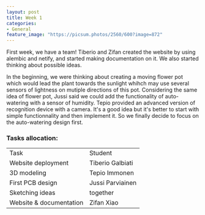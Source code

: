 ```yaml
---
layout: post
title: Week 1
categories:
- General
feature_image: "https://picsum.photos/2560/600?image=872"
---
```


First week, we have a team! Tiberio and Zifan created the website by using alembic and netify, and started making documentation on it. We also started thinking about possible ideas.  

In the beginning, we were thinking about creating a moving flower pot which would lead the plant towards the sunlight whihch may use several sensors of lightness on mutiple directions of this pot. Considering the same idea of flower pot, Jussi said we could add the functionality of auto-watering with a sensor of humidity. Tepio provided an advanced version of recognition device with a camera. It's a good idea but it's better to start with simple functionnality and then implement it. So we finally decide to focus on the auto-watering design first.  

### Tasks allocation:
<table style= "word-wrap:break-word;word-break:break-all;">
<tr>
<td>Task </td>
<td>Student</td>
</tr>
<tr>
<td>Website deployment </td>
<td>Tiberio Galbiati</td>
</tr>
<tr>
<td>3D modeling </td>
<td>Tepio Immonen</td>
</tr>
<tr>
<td>First PCB design </td>
<td> Jussi Parviainen</td>
</tr>
<tr>
<td>Sketching ideas  </td>
<td>together</td>
</tr>
<tr>
<td>Website & documentation</td>
<td>Zifan Xiao</td>
</tr>
</table>
